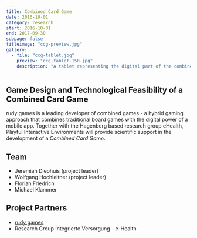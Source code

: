 ```yaml
---
title: Combined Card Game
date: 2016-10-01
category: research
start: 2016-10-01
end: 2017-09-30
subpage: false
titleimage: "ccg-preview.jpg"
gallery:
  - file: "ccg-tablet.jpg"
    preview: "ccg-tablet-150.jpg"
    description: "A tablet representing the digital part of the combined card game"
---
```


## Game Design and Technological Feasibility of a Combined Card Game

rudy games is a leading developer of combined games - a hybrid gaming approach that combines traditional board games with the digital power of a mobile app. Together with the Hagenberg based research group eHealth, Playful Interactive Environments will provide scientific support in the development of a *Combined Card Game*.

## Team

* Jeremiah Diephuis (project leader)
* Wolfgang Hochleitner (project leader)
* Florian Friedrich
* Michael Klammer

## Project Partners

* [rudy games](http://www.rudy-games.com/)
* Research Group Integrierte Versorgung - e-Health
